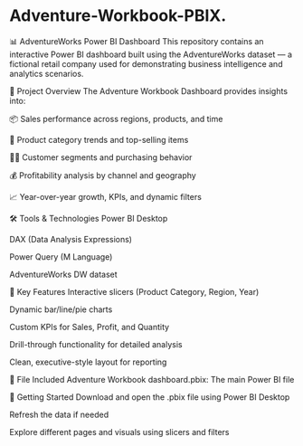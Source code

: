 # Adventure-Workbook-PBIX.
📊 AdventureWorks Power BI Dashboard 
This repository contains an interactive Power BI dashboard built using the AdventureWorks dataset — a fictional retail company used for demonstrating business intelligence and analytics scenarios.

🧾 Project Overview
The Adventure Workbook Dashboard provides insights into:

📦 Sales performance across regions, products, and time

🛒 Product category trends and top-selling items

🧑‍💼 Customer segments and purchasing behavior

💰 Profitability analysis by channel and geography

📈 Year-over-year growth, KPIs, and dynamic filters

🛠️ Tools & Technologies
Power BI Desktop

DAX (Data Analysis Expressions)

Power Query (M Language)

AdventureWorks DW dataset

🎯 Key Features
Interactive slicers (Product Category, Region, Year)

Dynamic bar/line/pie charts

Custom KPIs for Sales, Profit, and Quantity

Drill-through functionality for detailed analysis

Clean, executive-style layout for reporting

📁 File Included
Adventure Workbook dashboard.pbix: The main Power BI file

🚀 Getting Started
Download and open the .pbix file using Power BI Desktop

Refresh the data if needed

Explore different pages and visuals using slicers and filters
